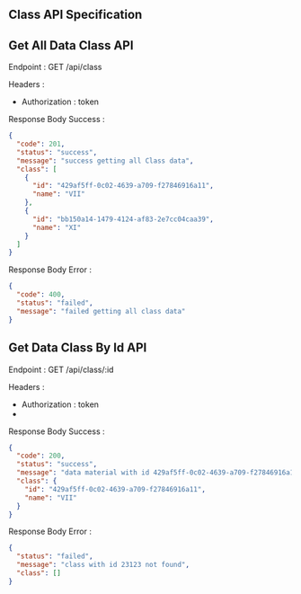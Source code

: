 ## Class API Specification

[//]: # (# Create Class API)

[//]: # (Endpoint : POST /api/class)

[//]: # ()
[//]: # (Headers :)

[//]: # ()
[//]: # (- Authorization : token)

[//]: # ()
[//]: # (Request Body : )

[//]: # (```json)

[//]: # ({)

[//]: # (  "name": "class name")

[//]: # (})

[//]: # (```)

[//]: # (Response Body Success :)

[//]: # ()
[//]: # (```json)

[//]: # ({)

[//]: # (  "code": 201,)

[//]: # (  "status": "success",)

[//]: # (  "message": "new class data added!",)

[//]: # (  "class": {)

[//]: # (    "id": "3055ec07-4519-4537-9ea4-3d54b0d9aa1c",)

[//]: # (    "name": "VI")

[//]: # (  })

[//]: # (})

[//]: # (```)

[//]: # (Response Body empty value :)

[//]: # ()
[//]: # (```json)

[//]: # ({)

[//]: # (  "status": "failed",)

[//]: # (  "message": "\"name\" is not allowed to be empty")

[//]: # (})

[//]: # (```)

[//]: # (Response Body Error :)

[//]: # ()
[//]: # (```json)

[//]: # ({)

[//]: # (  "code": 400,)

[//]: # (  "status": "Failed",)

[//]: # (  "message": "create class data failed")

[//]: # (})

[//]: # (```)

## Get All Data Class API 
Endpoint : GET /api/class

Headers :

- Authorization : token

Response Body Success :
```json
{
  "code": 201,
  "status": "success",
  "message": "success getting all Class data",
  "class": [
    {
      "id": "429af5ff-0c02-4639-a709-f27846916a11",
      "name": "VII"
    },
    {
      "id": "bb150a14-1479-4124-af83-2e7cc04caa39",
      "name": "XI"
    }
  ]
}
```
Response Body Error :
```json
{
  "code": 400,
  "status": "failed",
  "message": "failed getting all class data"
}
```
## Get Data Class By Id API 
Endpoint : GET /api/class/:id

Headers :

- Authorization : token
- 
Response Body Success :

```json
{
  "code": 200,
  "status": "success",
  "message": "data material with id 429af5ff-0c02-4639-a709-f27846916a11 found",
  "class": {
    "id": "429af5ff-0c02-4639-a709-f27846916a11",
    "name": "VII"
  }
}
```
Response Body Error :
```json
{
  "status": "failed",
  "message": "class with id 23123 not found",
  "class": []
}
```

[//]: # (# Update Data Class API)

[//]: # (Endpoint : PATCH /api/class/:id)

[//]: # ()
[//]: # (Headers :)

[//]: # (- Authorization : token)

[//]: # ()
[//]: # (Request Body : )

[//]: # (```json)

[//]: # ({)

[//]: # (  "name": "class name")

[//]: # (})

[//]: # (```)

[//]: # (Response Body Success :)

[//]: # ()
[//]: # (```json)

[//]: # ({)

[//]: # (  "code": 200,)

[//]: # (  "status": "success",)

[//]: # (  "message": "class with id 1 updated.",)

[//]: # (  "data" : [)

[//]: # (    {)

[//]: # (      "id": 1,)

[//]: # (      "name":"new class name updated")

[//]: # (    })

[//]: # (  ])

[//]: # (})

[//]: # (```)

[//]: # (Response Body Error :)

[//]: # (```json)

[//]: # ({)

[//]: # (  "code": 404,)

[//]: # (  "status": "failed",)

[//]: # (  "message": "class with id 1 not found.")

[//]: # (})

[//]: # (```)

[//]: # (## Delete Data Class Api)

[//]: # (Endpoint : DELETE /api/class/:id)

[//]: # ()
[//]: # (Headers :)

[//]: # (- Authorization : token)

[//]: # ()
[//]: # (Responses Body Success : )

[//]: # (```json)

[//]: # ({)

[//]: # (  "code": 200,)

[//]: # (  "status": "success",)

[//]: # (  "message":"class with id 1 deleted.")

[//]: # (})

[//]: # (```)

[//]: # ()
[//]: # (Responses Body Error :)

[//]: # (```json)

[//]: # ({)

[//]: # (  "code": 404,)

[//]: # (  "status": "failed",)

[//]: # (  "message": "class with id 1 not found.")

[//]: # (})

[//]: # (```)